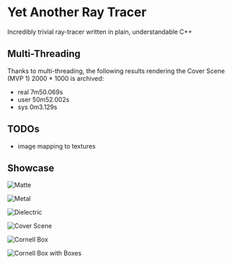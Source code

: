 # Yet Another Ray Tracer

Incredibly trivial ray-tracer written in plain, understandable C++

## Multi-Threading

Thanks to multi-threading, the following results rendering the Cover Scene (MVP 1) 2000 * 1000 is archived:

* real 7m50.069s
* user 50m52.002s
* sys 0m3.129s

## TODOs

* image mapping to textures


## Showcase

![Matte](https://raw.githubusercontent.com/magetron/raytracing-cpp/master/pngs/matte.png)

![Metal](https://raw.githubusercontent.com/magetron/raytracing-cpp/master/pngs/metal.png)

![Dielectric](https://raw.githubusercontent.com/magetron/raytracing-cpp/master/pngs/dielectric.png)

![Cover Scene](https://raw.githubusercontent.com/magetron/raytracing-cpp/master/pngs/coverscene.png)

![Cornell Box](https://raw.githubusercontent.com/magetron/yart-cc/master/pngs/cornell-box.png)

![Cornell Box with Boxes](https://raw.githubusercontent.com/magetron/yart-cc/master/pngs/cornell-box-rotate.png)
